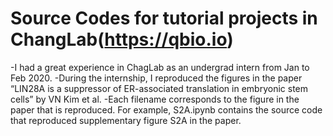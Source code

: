 # Source Codes for tutorial projects in ChangLab(https://qbio.io)
-I had a great experience in ChagLab as an undergrad intern from Jan to Feb 2020.
-During the internship, I reproduced the figures in the paper “LIN28A is a suppressor of ER-associated translation in embryonic stem cells” by VN Kim et al.
-Each filename corresponds to the figure in the paper that is reproduced. For example, S2A.ipynb contains the source code that reproduced supplementary figure S2A in the paper.
